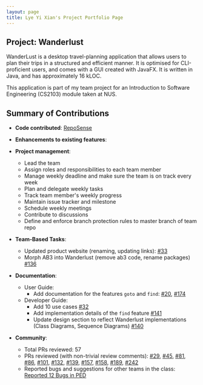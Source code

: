 ```yaml
---
layout: page
title: Lye Yi Xian's Project Portfolio Page
---
```


## Project: Wanderlust

WanderLust is a desktop travel-planning application that allows users to plan their trips in a structured and efficient 
manner. It is optimised for CLI-proficient users, and comes with a GUI created with JavaFX. It is written in Java, and 
has approximately 16 kLOC. 

This application is part of my team project for an Introduction to Software Engineering (CS2103) module taken at NUS.

## Summary of Contributions

* **Code contributed**: [RepoSense](https://nus-cs2103-ay2021s1.github.io/tp-dashboard/#breakdown=true&search=lyeyixian)

* **Enhancements to existing features**:

* **Project management**:
  * Lead the team
  * Assign roles and responsibilities to each team member
  * Manage weekly deadline and make sure the team is on track every week
  * Plan and delegate weekly tasks
  * Track team member's weekly progress
  * Maintain issue tracker and milestone
  * Schedule weekly meetings
  * Contribute to discussions
  * Define and enforce branch protection rules to master branch of team repo
  
* **Team-Based Tasks**:
  * Updated product website (renaming, updating links): [\#33](https://github.com/AY2021S1-CS2103-T14-3/tp/pull/33)
  * Morph AB3 into Wanderlust (remove ab3 code, rename packages) [\#136](https://github.com/AY2021S1-CS2103-T14-3/tp/pull/136)

* **Documentation**:
  * User Guide:
    * Add documentation for the features `goto` and `find`: [\#20](https://github.com/AY2021S1-CS2103-T14-3/tp/pull/20), [\#174](https://github.com/AY2021S1-CS2103-T14-3/tp/pull/174)
  * Developer Guide:
    * Add 10 use cases [\#32](https://github.com/AY2021S1-CS2103-T14-3/tp/pull/32)
    * Add implementation details of the `find` feature [\#141](https://github.com/AY2021S1-CS2103-T14-3/tp/pull/141) 
    * Update design section to reflect Wanderlust implementations (Class Diagrams, Sequence Diagrams) [\#140](https://github.com/AY2021S1-CS2103-T14-3/tp/pull/140)

* **Community**:
  * Total PRs reviewed: 57
  * PRs reviewed (with non-trivial review comments): 
  [\#29](https://github.com/AY2021S1-CS2103-T14-3/tp/pull/29), 
  [\#45](https://github.com/AY2021S1-CS2103-T14-3/tp/pull/45), 
  [\#81](https://github.com/AY2021S1-CS2103-T14-3/tp/pull/81), 
  [\#86](https://github.com/AY2021S1-CS2103-T14-3/tp/pull/86),
  [\#101](https://github.com/AY2021S1-CS2103-T14-3/tp/pull/101),
  [\#132](https://github.com/AY2021S1-CS2103-T14-3/tp/pull/132),
  [\#139](https://github.com/AY2021S1-CS2103-T14-3/tp/pull/139),
  [\#157](https://github.com/AY2021S1-CS2103-T14-3/tp/pull/157),
  [\#158](https://github.com/AY2021S1-CS2103-T14-3/tp/pull/158),
  [\#189](https://github.com/AY2021S1-CS2103-T14-3/tp/pull/189),
  [\#242](https://github.com/AY2021S1-CS2103-T14-3/tp/pull/242)
  * Reported bugs and suggestions for other teams in the class: [Reported 12 Bugs in PED](https://github.com/lyeyixian/ped/issues)
